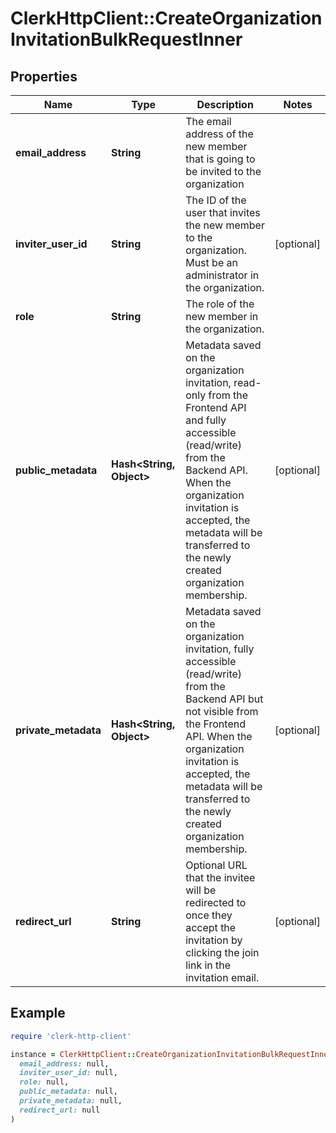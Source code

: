 # ClerkHttpClient::CreateOrganizationInvitationBulkRequestInner

## Properties

| Name | Type | Description | Notes |
| ---- | ---- | ----------- | ----- |
| **email_address** | **String** | The email address of the new member that is going to be invited to the organization |  |
| **inviter_user_id** | **String** | The ID of the user that invites the new member to the organization. Must be an administrator in the organization. | [optional] |
| **role** | **String** | The role of the new member in the organization. |  |
| **public_metadata** | **Hash&lt;String, Object&gt;** | Metadata saved on the organization invitation, read-only from the Frontend API and fully accessible (read/write) from the Backend API. When the organization invitation is accepted, the metadata will be transferred to the newly created organization membership. | [optional] |
| **private_metadata** | **Hash&lt;String, Object&gt;** | Metadata saved on the organization invitation, fully accessible (read/write) from the Backend API but not visible from the Frontend API. When the organization invitation is accepted, the metadata will be transferred to the newly created organization membership. | [optional] |
| **redirect_url** | **String** | Optional URL that the invitee will be redirected to once they accept the invitation by clicking the join link in the invitation email. | [optional] |

## Example

```ruby
require 'clerk-http-client'

instance = ClerkHttpClient::CreateOrganizationInvitationBulkRequestInner.new(
  email_address: null,
  inviter_user_id: null,
  role: null,
  public_metadata: null,
  private_metadata: null,
  redirect_url: null
)
```

